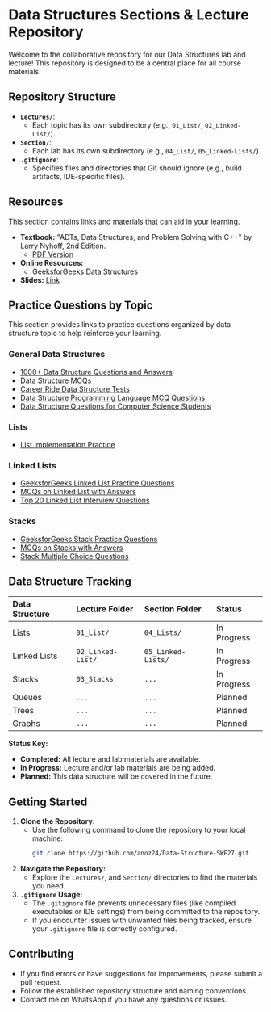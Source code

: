 # Data Structures Sections & Lecture Repository

Welcome to the collaborative repository for our Data Structures lab and lecture! This repository is designed to be a central place for all course materials.

## Repository Structure

* **`Lectures/`**:
    * Each topic has its own subdirectory (e.g., `01_List/`, `02_Linked-List/`).
* **`Section/`**:
    * Each lab has its own subdirectory (e.g., `04_List/`, `05_Linked-Lists/`).
* **`.gitignore`**:
    * Specifies files and directories that Git should ignore (e.g., build artifacts, IDE-specific files).

## Resources

This section contains links and materials that can aid in your learning.

* **Textbook:** "ADTs, Data Structures, and Problem Solving with C++" by Larry Nyhoff, 2nd Edition.
    * [PDF Version](https://drive.google.com/file/d/1xHZOOA0S-1TJ3LhQN3cAajcEhsxuTXtd/view?usp=drive_link)
* **Online Resources:**
    * [GeeksforGeeks Data Structures](https://www.geeksforgeeks.org/data-structures/)
* **Slides:** [Link](https://drive.google.com/drive/folders/1MvuxF5a3Zw-jgA8HGJOQf5Or3m4C6rat?usp=drive_link)

## Practice Questions by Topic

This section provides links to practice questions organized by data structure topic to help reinforce your learning.

### General Data Structures
* [1000+ Data Structure Questions and Answers](https://www.sanfoundry.com/1000-data-structure-questions-answers/)
* [Data Structure MCQs](https://testbook.com/objective-questions/mcq-on-data-structures--626fa34741c7369a8e3859c5)
* [Career Ride Data Structure Tests](https://www.careerride.com/test.aspx?type=Data-structure)
* [Data Structure Programming Language MCQ Questions](https://www.careerride.com/mcq/data-structure-programming-language-mcq-questions-53.aspx)
* [Data Structure Questions for Computer Science Students](https://www.careerride.com/page/data-structure-questions-for-computer-science-students-687.aspx)

### Lists
* [List Implementation Practice](https://www.geeksforgeeks.org/data-structure-gq/)

### Linked Lists
* [GeeksforGeeks Linked List Practice Questions](https://www.geeksforgeeks.org/data-structure-gq/linked-list-gq/)
* [MCQs on Linked List with Answers](https://www.careerride.com/view/mcqs-on-linked-list-with-answers-19635.aspx)
* [Top 20 Linked List Interview Questions](https://www.geeksforgeeks.org/top-20-linked-list-interview-question/)

### Stacks
* [GeeksforGeeks Stack Practice Questions](https://www.geeksforgeeks.org/data-structure-gq/stack-gq/)
* [MCQs on Stacks with Answers](https://www.careerride.com/view/mcqs-on-stacks-with-answers-19629.aspx)
* [Stack Multiple Choice Questions](https://testbook.com/objective-questions/mcq-on-stack--626fa3e3f8420ab92121b037)

<!-- ### Queues
* [GeeksforGeeks Queue Practice Questions](https://www.geeksforgeeks.org/data-structure-gq/queue-gq/)
* [MCQs on Queue with Answers](https://www.careerride.com/view/mcqs-on-queue-with-answers-19633.aspx)

### Trees
* [GeeksforGeeks Binary Trees Practice Questions](https://www.geeksforgeeks.org/data-structure-gq/binary-trees-gq/)
* [MCQs on Trees with Answers](https://www.careerride.com/view/mcqs-on-tree-with-answers-19636.aspx)

### Binary Search Trees
* [GeeksforGeeks Binary Search Trees Practice Questions](https://www.geeksforgeeks.org/data-structure-gq/binary-search-trees-gq/)
* [Top MCQs on Binary Search Tree (BST)](https://www.geeksforgeeks.org/data-structure-gq/top-mcqs-on-binary-search-tree-bst-data-structure-with-answers/)

### Balanced Trees (AVL)
* [GeeksforGeeks Balanced Binary Search Trees](https://www.geeksforgeeks.org/data-structure-gq/balanced-binary-search-trees-gq/)
* [Practice Questions on Height-Balanced/AVL Tree](https://www.geeksforgeeks.org/practice-questions-height-balancedavl-tree/)
* [Data Structure Questions & Answers on AVL Tree](https://www.sanfoundry.com/data-structure-questions-answers-avl-tree/)
* [MCQ on AVL Tree](https://testbook.com/objective-questions/mcq-on-avl-tree--5eea6a1139140f30f369eb9d) -->

## Data Structure Tracking

| Data Structure | Lecture Folder | Section Folder | Status      |
| :------------- | :------------- | :------------- | :---------- |
| Lists          | `01_List/`     | `04_Lists/`    | In Progress |
| Linked Lists   | `02_Linked-List/`| `05_Linked-Lists/` | In Progress |
| Stacks         | `03_Stacks`    | `...`          | In Progress |
| Queues         | `...`          | `...`          | Planned     |
| Trees          | `...`          | `...`          | Planned     |
| Graphs         | `...`          | `...`          | Planned     |

**Status Key:**

* **Completed:** All lecture and lab materials are available.
* **In Progress:** Lecture and/or lab materials are being added.
* **Planned:** This data structure will be covered in the future.

## Getting Started

1.  **Clone the Repository:**
    * Use the following command to clone the repository to your local machine:
        ```bash
        git clone https://github.com/anoz24/Data-Structure-SWE27.git
        ```
2.  **Navigate the Repository:**
    * Explore the `Lectures/`, and `Section/` directories to find the materials you need.
3.  **`.gitignore` Usage:**
    * The `.gitignore` file prevents unnecessary files (like compiled executables or IDE settings) from being committed to the repository.
    * If you encounter issues with unwanted files being tracked, ensure your `.gitignore` file is correctly configured.

## Contributing

* If you find errors or have suggestions for improvements, please submit a pull request.
* Follow the established repository structure and naming conventions.
* Contact me on WhatsApp if you have any questions or issues.